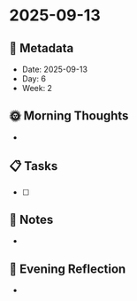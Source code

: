 # 2025-09-13

## 📅 Metadata
- Date: 2025-09-13
- Day: 6
- Week: 2

## 🌞 Morning Thoughts
- 

## 📋 Tasks
- [ ] 

## 📝 Notes
- 

## 🌙 Evening Reflection
- 
